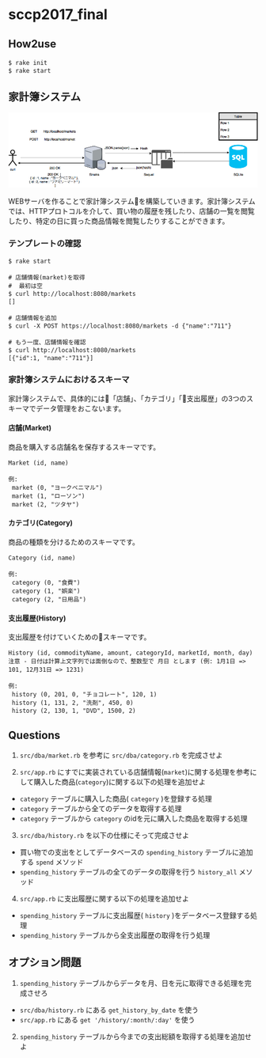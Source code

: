 # sccp2017_final

## How2use
```
$ rake init
$ rake start 
```


## 家計簿システム

![](./img/household.png)

WEBサーバを作ることで家計簿システムを構築していきます。家計簿システムでは、HTTPプロトコルを介して、買い物の履歴を残したり、店舗の一覧を閲覧したり、特定の日に買った商品情報を閲覧したりすることができます。

### テンプレートの確認

```
$ rake start

# 店舗情報(market)を取得
#  最初は空
$ curl http://localhost:8080/markets
[]

# 店舗情報を追加
$ curl -X POST https://localhost:8080/markets -d {"name":"711"}

# もう一度、店舗情報を確認
$ curl http://localhost:8080/markets
[{"id":1, "name":"711"}]
```


### 家計簿システムにおけるスキーマ

家計簿システムで、具体的には「店舗」、「カテゴリ」「支出履歴」の3つのスキーマでデータ管理をおこないます。

#### 店舗(Market)

商品を購入する店舗名を保存するスキーマです。

```
Market (id, name)

例:
 market (0, "ヨークベニマル")
 market (1, "ローソン")
 market (2, "ツタヤ")
```


#### カテゴリ(Category)

商品の種類を分けるためのスキーマです。

```
Category (id, name)

例:
 category (0, "食費")
 category (1, "娯楽")
 category (2, "日用品")
```

#### 支出履歴(History)

支出履歴を付けていくためのスキーマです。

```
History (id, commodityName, amount, categoryId, marketId, month, day)
注意 - 日付は計算上文字列では面倒なので、整数型で 月日 とします (例: 1月1日 => 101, 12月31日 => 1231)

例:
 history (0, 201, 0, "チョコレート", 120, 1)
 history (1, 131, 2, "洗剤", 450, 0)
 history (2, 130, 1, "DVD", 1500, 2)
```

## Questions
1. `src/dba/market.rb` を参考に `src/dba/category.rb` を完成させよ

2. `src/app.rb` にすでに実装されている店舗情報(`market`)に関する処理を参考にして購入した商品(`category`)に関する以下の処理を追加せよ
  - `category` テーブルに購入した商品( `category` )を登録する処理
  - `category` テーブルから全てのデータを取得する処理
  - `category` テーブルから `category` のidを元に購入した商品を取得する処理

3. `src/dba/history.rb` を以下の仕様にそって完成させよ
  - 買い物での支出をとしてデータベースの `spending_history` テーブルに追加する `spend` メソッド
  - `spending_history` テーブルの全てのデータの取得を行う `history_all` メソッド

4. `src/app.rb` に支出履歴に関する以下の処理を追加せよ
  - `spending_history` テーブルに支出履歴( `history` )をデータベース登録する処理
  - `spending_history` テーブルから全支出履歴の取得を行う処理

## オプション問題
1. `spending_history` テーブルからデータを月、日を元に取得できる処理を完成させろ
  - `src/dba/history.rb` にある `get_history_by_date` を使う
  - `src/app.rb` にある `get '/history/:month/:day'` を使う
2. `spending_history` テーブルから今までの支出総額を取得する処理を追加せよ

